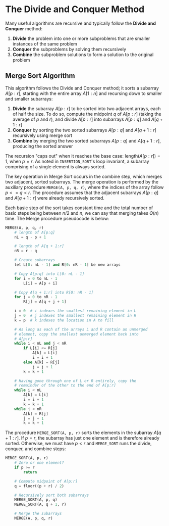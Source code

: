 # The Divide and Conquer Method

Many useful algorithms are recursive and typically follow the **Divide and Conquer** method:

1.  **Divide** the problem into one or more subproblems that are smaller instances of the same problem
2.  **Conquer** the subproblems by solving them recursively
3.  **Combine** the subproblem solutions to form a solution to the original problem

## Merge Sort Algorithm

This algorithm follows the Divide and Conquer method; it sorts a subarray $A[p:r]$, starting with the entire array $A[1:n]$ and recursing down to smaller and smaller subarrays:

1.  **Divide** the subarray $A[p:r]$ to be sorted into two adjacent arrays, each of half the size. To do so, compute the midpoint $q$ of $A[p:r]$ (taking the average of $p$ and $r$), and divide $A[p:r]$ into subarrays $A[p:q]$ and $A[q+1:r]$
2.  **Conquer** by sorting the two sorted subarrays $A[p:q]$ and $A[q+1:r]$ recursively using merge sort
3.  **Combine** by merging the two sorted subarrays $A[p:q]$ and $A[q+1:r]$, producing the sorted answer

The recursion "caps out" when it reaches the base case: $\text{length}\left(A[p:r]\right)=1$, when $p=r$. As noted in `INSERTION_SORT`'s loop invariant, a subarray comprising of a single element is always sorted.

The key operation in Merge Sort occurs in the combine step, which merges two adjacent, sorted subarrays. The merge operation is performed by the auxiliary procedure `MERGE(A, p, q, r)`, where the indices of the array follow $p <= q < r$. The procedure assumes that the adjacent subarrays $A[p:q]$ and $A[q+1:r]$ were already recursively sorted.

Each basic step of the sort takes constant time and the total number of basic steps being between $n/2$ and $n$, we can say that merging takes $\Theta(n)$ time. The Merge procedure pseudocode is below:

```python
MERGE(A, p, q, r)
    # length of A[p:q]
    nL = q - p + 1

    # length of A[q + 1:r]
    nR = r - q

    # Create subarrays
    let L[0: nL - 1] and R[0: nR - 1] be new arrays

    # Copy A[p:q] into L[0: nL - 1]
    for i = 0 to nL - 1
        L[i] = A[p + i]

    # Copy A[q + 1:r] into R[0: nR - 1]
    for j = 0 to nR - 1
        R[j] = A[q + j + 1]

    i = 0  # i indexes the smallest remaining element in L
    j = 0  # j indexes the smallest remaining element in R
    k = p  # k indexes the location in A to fill

    # As long as each of the arrays L and R contain an unmerged
    # element, copy the smallest unmerged element back into
    # A[p:r]
    while i < nL and j < nR
        if L[i] <= R[j]
            A[k] = L[i]
            i = i + 1
        else A[k] = R[j]
            j = j + 1
        k = k + 1

    # Having gone through one of L or R entirely, copy the
    # remainder of the other to the end of A[p:r]
    while i < nL
        A[k] = L[i]
        i = i + 1
        k = k + 1
    while j < nR
        A[k] = R[j]
        j = j + 1
        k = k + 1
```

The procedure `MERGE_SORT(A, p, r)` sorts the elements in the subarray $A[q + 1:r]$. If $p=r$, the subarray has just one element and is therefore already sorted. Otherwise, we must have $p < r$ and `MERGE_SORT` runs the divide, conquer, and combine steps:

```python
MERGE_SORT(A, p, r)
    # Zero or one element?
    if p >= r
        return

    # Compute midpoint of A[p:r]
    q = floor((p + r) / 2)

    # Recursively sort both subarrays
    MERGE_SORT(A, p, q)
    MERGE_SORT(A, q + 1, r)

    # Merge the subarrays
    MERGE(A, p, q, r)
```
